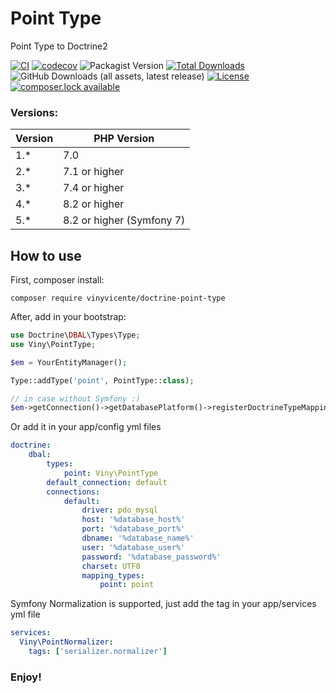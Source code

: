 # Point Type
Point Type to Doctrine2

[![CI](https://github.com/vinyvicente/doctrine-point-type/actions/workflows/ci.yml/badge.svg)](https://github.com/vinyvicente/doctrine-point-type/actions/workflows/ci.yml)
[![codecov](https://codecov.io/gh/vinyvicente/doctrine-point-type/graph/badge.svg?token=9avpqKeDcF)](https://codecov.io/gh/vinyvicente/doctrine-point-type)
![Packagist Version](https://img.shields.io/packagist/v/vinyvicente/doctrine-point-type)
[![Total Downloads](https://poser.pugx.org/vinyvicente/doctrine-point-type/downloads)](https://packagist.org/packages/vinyvicente/doctrine-point-type)
![GitHub Downloads (all assets, latest release)](https://img.shields.io/github/downloads/vinyvicente/doctrine-point-type/latest/total)
[![License](https://poser.pugx.org/vinyvicente/doctrine-point-type/license)](https://packagist.org/packages/vinyvicente/doctrine-point-type)
[![composer.lock available](https://poser.pugx.org/vinyvicente/doctrine-point-type/composerlock)](https://packagist.org/packages/vinyvicente/doctrine-point-type)

### Versions:

| Version | PHP Version               |
|---------|---------------------------|
| 1.*     | 7.0                       |
| 2.*     | 7.1 or higher             |
| 3.*     | 7.4 or higher             |
| 4.*     | 8.2 or higher             |
| 5.*     | 8.2 or higher (Symfony 7) |


## How to use

First, composer install:

```
composer require vinyvicente/doctrine-point-type
```

After, add in your bootstrap:


```php
use Doctrine\DBAL\Types\Type;
use Viny\PointType;

$em = YourEntityManager();

Type::addType('point', PointType::class);

// in case without Symfony :)
$em->getConnection()->getDatabasePlatform()->registerDoctrineTypeMapping('point', 'point');

```

Or add it in your app/config yml files
```yaml
doctrine:
    dbal:
        types:
            point: Viny\PointType
        default_connection: default
        connections:
            default:
                driver: pdo_mysql
                host: '%database_host%'
                port: '%database_port%'
                dbname: '%database_name%'
                user: '%database_user%'
                password: '%database_password%'
                charset: UTF8
                mapping_types:
                    point: point
```

Symfony Normalization is supported, just add the tag in your app/services yml file
```yaml
services:
  Viny\PointNormalizer:
    tags: ['serializer.normalizer']
```

### Enjoy!
